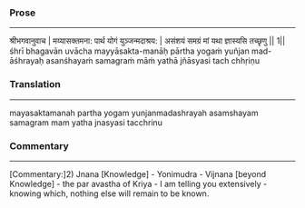 ### Prose 
 --- 
श्रीभगवानुवाच |
मय्यासक्तमना: पार्थ योगं युञ्जन्मदाश्रय: |
असंशयं समग्रं मां यथा ज्ञास्यसि तच्छृणु || 1||
śhrī bhagavān uvācha
mayyāsakta-manāḥ pārtha yogaṁ yuñjan mad-āśhrayaḥ
asanśhayaṁ samagraṁ māṁ yathā jñāsyasi tach chhṛiṇu

### Translation 
 --- 
mayasaktamanah partha yogam yunjanmadashrayah asamshayam samagram mam yatha jnasyasi tacchrinu

### Commentary 
 --- 
[Commentary:]2) Jnana [Knowledge] - Yonimudra - Vijnana [beyond Knowledge] - the par avastha of Kriya - I am telling you extensively - knowing which, nothing else will remain to be known.